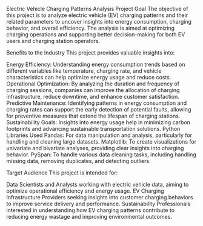 Electric Vehicle Charging Patterns Analysis
Project Goal
The objective of this project is to analyze electric vehicle (EV) charging patterns and their related parameters to uncover insights into energy consumption, charging behavior, and overall efficiency. The analysis is aimed at optimizing charging operations and supporting better decision-making for both EV users and charging station operators.


Benefits to the Industry
This project provides valuable insights into:

Energy Efficiency: Understanding energy consumption trends based on different variables like temperature, charging rate, and vehicle characteristics can help optimize energy usage and reduce costs.
Operational Optimization: By analyzing the duration and frequency of charging sessions, companies can improve the allocation of charging infrastructure, reduce downtime, and enhance customer satisfaction.
Predictive Maintenance: Identifying patterns in energy consumption and charging rates can support the early detection of potential faults, allowing for preventive measures that extend the lifespan of charging stations.
Sustainability Goals: Insights into energy usage help in minimizing carbon footprints and advancing sustainable transportation solutions.
Python Libraries Used
Pandas: For data manipulation and analysis, particularly for handling and cleaning large datasets.
Matplotlib: To create visualizations for univariate and bivariate analyses, providing clear insights into charging behavior.
PySpan: To handle various data cleaning tasks, including handling missing data, removing duplicates, and detecting outliers.


Target Audience
This project is intended for:

Data Scientists and Analysts working with electric vehicle data, aiming to optimize operational efficiency and energy usage.
EV Charging Infrastructure Providers seeking insights into customer charging behaviors to improve service delivery and performance.
Sustainability Professionals interested in understanding how EV charging patterns contribute to reducing energy wastage and improving environmental outcomes.

